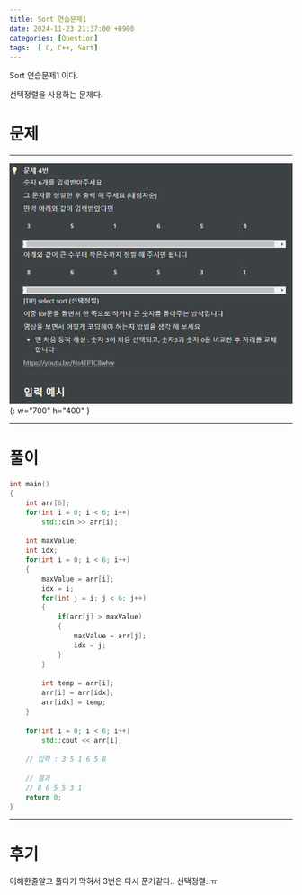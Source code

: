 ```yaml
---
title: Sort 연습문제1
date: 2024-11-23 21:37:00 +0900
categories: [Question]  
tags:  [ C, C++, Sort]
---
```


Sort 연습문제1 이다.

선택정렬을 사용하는 문제다.

# 문제   
---------------------------------------
![Desktop View](/assets/img/Sort1.png){: w="700" h="400" }

---------------------------------------

# 풀이

```c++
int main()
{
    int arr[6];
    for(int i = 0; i < 6; i++)
        std::cin >> arr[i];

    int maxValue;
    int idx;
    for(int i = 0; i < 6; i++)
    {
        maxValue = arr[i];
        idx = i;
        for(int j = i; j < 6; j++)
        {
            if(arr[j] > maxValue)
            {
                maxValue = arr[j];
                idx = j;
            }
        }

        int temp = arr[i];
        arr[i] = arr[idx];
        arr[idx] = temp;
    }

    for(int i = 0; i < 6; i++)
        std::cout << arr[i];

    // 입력 : 3 5 1 6 5 8

    // 결과
    // 8 6 5 5 3 1
    return 0;
}
```
---------------------------------------

# 후기

이해한줄알고 풀다가 막혀서 3번은 다시 푼거같다.. 선택정렬..ㅠ
